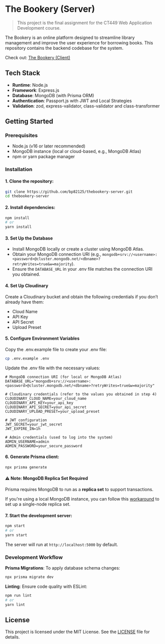 # The Bookery (Server)

> This project is the final assignment for the CT449 Web Application Development course.


The Bookery is an online platform designed to streamline library management and improve the user experience for borrowing books. This repository contains the backend codebase for the system.

Check out: [The Bookery (Client)](https://github.com/bp82125/TheBookery-Client)

## Tech Stack

- **Runtime**: Node.js
- **Framework**: Express.js
- **Database**: MongoDB (with Prisma ORM)
- **Authentication**: Passport.js with JWT and Local Strategies
- **Validation**: zod, express-validator, class-validator and class-transformer

## Getting Started

### Prerequisites

- Node.js (v16 or later recommended)
- MongoDB instance (local or cloud-based, e.g., MongoDB Atlas)
- npm or yarn package manager

### Installation

#### 1. Clone the repository:

   ```bash
   git clone https://github.com/bp82125/thebookery-server.git
   cd thebookery-server
   ```

#### 2. Install dependencies:

   ```bash
   npm install
   # or
   yarn install
   ```

#### 3. Set Up the Database
- Install MongoDB locally or create a cluster using MongoDB Atlas.
- Obtain your MongoDB connection URI (e.g., `mongodb+srv://<username>:<password>@cluster.mongodb.net/<dbname>?retryWrites=true&w=majority`).
- Ensure the `DATABASE_URL` in your .env file matches the connection URI you obtained.

#### 4. Set Up Cloudinary
Create a Cloudinary bucket and obtain the following credentials if you don’t already have them:

- Cloud Name
- API Key
- API Secret
- Upload Preset

#### 5. Configure Environment Variables
Copy the .env.example file to create your .env file:
```bash
cp .env.example .env
```

Update the .env file with the necessary values:
```env
# MongoDB connection URI (for local or MongoDB Atlas)
DATABASE_URL="mongodb+srv://<username>:<password>@cluster.mongodb.net/<dbname>?retryWrites=true&w=majority"

# Cloudinary credentials (refer to the values you obtained in step 4)
CLOUDINARY_CLOUD_NAME=your_cloud_name
CLOUDINARY_API_KEY=your_api_key
CLOUDINARY_API_SECRET=your_api_secret
CLOUDINARY_UPLOAD_PRESET=your_upload_preset

# JWT configuration
JWT_SECRET=your_jwt_secret
JWT_EXPIRE_IN=1h

# Admin credentials (used to log into the system)
ADMIN_USERNAME=admin
ADMIN_PASSWORD=your_secure_password
```

#### 6. Generate Prisma client:

   ```bash
   npx prisma generate
   ```

#### ⚠️ Note: MongoDB Replica Set Required 

Prisma requires MongoDB to run as a **replica set** to support transactions.

If you're using a local MongoDB instance, you can follow this [workaround](https://github.com/prisma/prisma/discussions/18958#discussioncomment-10943316) to set up a single-node replica set.


#### 7. Start the development server:

   ```bash
   npm start
   # or
   yarn start
   ```

   The server will run at `http://localhost:5000` by default.

### Development Workflow

**Prisma Migrations**: To apply database schema changes:

  ```bash
  npx prisma migrate dev
  ```

**Linting**: Ensure code quality with ESLint:
  ```bash
  npm run lint
  # or
  yarn lint
  ```

## License

This project is licensed under the MIT License. See the [LICENSE](LICENSE) file for details.
